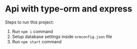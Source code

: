 # Api with type-orm and express

Steps to run this project:

1. Run `npm i` command
2. Setup database settings inside `ormconfig.json` file
3. Run `npm start` command
